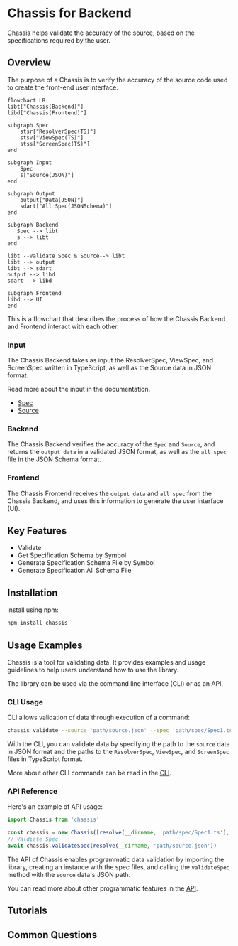 # Chassis for Backend

Chassis helps validate the accuracy of the source, based on the specifications required by the user.

## Overview

The purpose of a Chassis is to verify the accuracy of the source code used to create the front-end user interface.

```mermaid
flowchart LR
libt["Chassis(Backend)"]
libd["Chassis(Frontend)"]

subgraph Spec
    stsr["ResolverSpec(TS)"]
    stsv["ViewSpec(TS)"]
    stss["ScreenSpec(TS)"]
end

subgraph Input
    Spec
    s["Source(JSON)"]
end

subgraph Output
    output["Data(JSON)"]
    sdart["All Spec(JSONSchema)"]
end

subgraph Backend
   Spec --> libt
   s --> libt
end

libt --Validate Spec & Source--> libt
libt --> output
libt --> sdart
output --> libd
sdart --> libd

subgraph Frontend
libd --> UI
end
```

This is a flowchart that describes the process of how the Chassis Backend and Frontend interact with each other.

### Input

The Chassis Backend takes as input the ResolverSpec, ViewSpec, and ScreenSpec written in TypeScript, as well as the Source data in JSON format.

Read more about the input in the documentation.

- [Spec](./docs/spec.md)
- [Source](./docs/source.md)

### Backend

The Chassis Backend verifies the accuracy of the `Spec` and `Source`, and returns the `output data` in a validated JSON format, as well as the `all spec` file in the JSON Schema format.

### Frontend

The Chassis Frontend receives the `output data` and `all spec` from the Chassis Backend, and uses this information to generate the user interface (UI).

## Key Features

- Validate
- Get Specification Schema by Symbol
- Generate Specification Schema File by Symbol
- Generate Specification All Schema File

## Installation

install using npm:

```sh
npm install chassis
```

## Usage Examples

Chassis is a tool for validating data. It provides examples and usage guidelines to help users understand how to use the library.

The library can be used via the command line interface (CLI) or as an API.

### CLI Usage

CLI allows validation of data through execution of a command:

```sh
chassis validate --source 'path/source.json' --spec 'path/spec/Spec1.ts','path/spec/Spec2.ts'
```

With the CLI, you can validate data by specifying the path to the `source` data in JSON format and the paths to the `ResolverSpec`, `ViewSpec`, and `ScreenSpec` files in TypeScript format.

More about other CLI commands can be read in the [CLI](./docs/cli.md).

### API Reference

Here's an example of API usage:

```ts
import Chassis from 'chassis'

const chassis = new Chassis([resolve(__dirname, 'path/spec/Spec1.ts'), resolve(__dirname, 'path/spec/Spec2.ts')])
// Valdiate Spec
await chassis.validateSpec(resolve(__dirname, 'path/source.json'))
```

The API of Chassis enables programmatic data validation by importing the library, creating an instance with the spec files, and calling the `validateSpec` method with the `source` data's JSON path.

You can read more about other programmatic features in the [API](./docs/programmatic.md).

## Tutorials

## Common Questions
